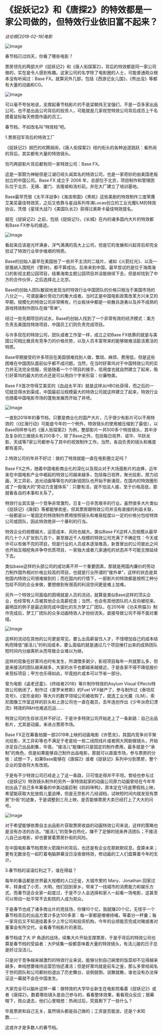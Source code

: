 # 《捉妖记2》和《唐探2》的特效都是一家公司做的，但特效行业依旧富不起来？

*达伦糕|2018-02-19|电影*

![Image](http://p2.pstatp.com/large/66a40003d09c103ebc91)

春节档已过四天，你看了哪些电影？

票房领先的两部大IP《捉妖记2》和《唐人街探案2》，背后的特效都是同一家公司做的，实在是令人感到有趣。这家公司的名字除了电影圈的人士，可能普通观众根本没有听闻过：Base FX。就算另外几部，包括《西游记女儿国》，《熊出没》等都有大量的动画和CG。

![Image](http://p2.pstatp.com/large/66a20004549180339ff9)

可以毫不夸张地说，支撑起春节档影片的不是梁朝伟王宝强们，不是一百多家出品公司，也不是出品公司背后的投资人，可能就是几家视觉特效公司背后成百上千名摸着鼠标每天修图作画的员工。

春节档，不如改名叫“特效档”吧。

1.票房冠军背后的特效工厂

《捉妖记2》胡巴的欢腾胡闹，《唐人街探案2》纽约街头的各种追逐跳跃：看热闹的背后，其实都有大量的特效镜头。

恰巧两部影片背后都有同一家特效公司：Base FX。

这是一家颇为神秘但是江湖已经久闻其名的特效公司，也是一家奇妙的由美国老板创立的中国公司。Base FX 成立于 2006 年，总部位于北京，项目制作和管理团队位于北京、无锡、厦门、吉隆坡和洛杉矶，并在大厂建立了培训基地。

Base最早凭借《太平洋战争》《海滨帝国》《黑帆》这些美剧的特效制作三度荣膺艾美奖最佳特效奖，之后又依靠与星战系列导演Lucas创立的工业光魔ILM的特效协议，凭借《星球大战7》《美国队长2》获得过奥斯卡最佳特效提名。

就在《捉妖记2》之前，包括《捉妖记1》，《长城》在内的诸多国内大片的特效都有Base FX参与的痕迹。

![Image](http://p2.pstatp.com/large/66a20004549313a4f2fe)

看起来应该是光环满身，洋气满满的高大上公司，但是它的发展和兴起背后却完全验证了特效行业举步维艰的特质。

Base的创始人最早在美国拍了一些并不主流的二级片，诸如《火箭红光》、以及一部戛纳入围短片《警钟》，都不算成功。后来来到中国，最早尝试的是位于海南海口的影视主题公园项目，结果海南主题公园项目并没能继续下去，但是却找到了中方的合作伙伴，之后选择北上北京。

Base的创始人团队敏锐地发现当时特效行业中国团队的价格只相当于美国市场的八分之一，可谓是廉价劳动力的集大成者。当时正是中国电影政策改革方兴未艾的早期，规模化的特效公司非常稀有，行业板块中都是一些散兵游勇以及并不成熟的游戏特效制作团队在做“零单“。

经过一些先期项目的试水，Base的创始人找到了一个非常有效的经济模式：美方负责去美国找特效项目，中国员工们则负责完成项目。

与许多现在的特效公司，团队或者工作室一样，成立之初Base FX依靠的就是与美国公司相比极具有竞争力的价格优势，以及人员丰富带来的能够做难活脏活累活的特质。

Base早期接受的许多项目在美国很难找到人做，繁琐、麻烦、费用低，但是这些困难在中国团队面前似乎都不成问题。当然，在当时好莱坞对于中国特效公司的实力并无法完全信服，但是随着一个个项目的接手，信用度也就自然建立了起来，吸引好莱坞的最大的优点还是可以用四个字来形容：价廉物美。

Base FX首次夺得艾美奖的《血战太平洋》就是这样从HBO处获得，而之后的一切就显得水到渠成，中国最前沿规模最大的特效公司就这样建立了起来，特效行业也随着中国电影市场的蓬勃发展而开始了井喷。

![Image](http://p3.pstatp.com/large/617500046432a33e1426)

一直到2018年的春节档，只要是商业化的国产大片，几乎很少有影片可以不用特效的（《红海行动》可能是今年的一个例外，特效镜头的使用被压缩到了最低），以Base同样参与的《唐人街探案2》为例，整部影片一共500多个特技镜头，其中涉及复杂的三维镜头有200多个，除了Base之外，包括每日视界、诺华、华跃龙影、天成等7家公司都参与了其中的视效制作工作。当然，各自负责的镜头和难度都有差异。

2.特效公司的年并不好过：做的了特效就能一直在电影圈立足吗？

Base FX之外，随着中国电影商业化的深化以及观众对于大场面影片的追捧，近年来在中国电影产业中崛起的特效公司越来越多，包括每日视界，聚光绘影，原力动画，天工异彩，追光动画等等在内的新锐团队也开始不断涌现，在国内的特效圈形成了一股强大的“劳动力支援体系”：只要有活，就不怕没人接，至于价格高低，那就看各自的本事和关系了。

特效行业其实是一个竞争非常激烈，日复一日辛苦艰辛的行业。虽然很多大片类似《捉妖记》《唐探》等都能够卖座，但其票房跟特效公司并没有直接的利益关联，一般都是以一笔固定的特效制作费用按照镜头和难易程度以一定的价格分包给特效公司或团队，因此特效绝非一个暴利的行当。

特效企业的规模越大，运营成本、风险也越大。类似Base FX这样人员规模从最早的几十个人扩张到几百个，甚至接近千人规模的特效公司充满了不确定性：今天或许可以有做不完的项目，但是行业的人员成本逐渐推高，新晋冒出的公司彼此之间也开始互相挖角并争夺优质项目，一家独大或者几家通吃的状态并不可能无限延续下去。

类似base这样的头部公司的成功离不开一个重要因素，那就是用国内廉价的劳动力制作国外相对价格比较高的项目，也就是行业所谓的“接外单”，这样的状态是其他国内特效公司很难做到的；而在国内的行情下，一部影片的特效都是按照工种分包给不同的企业来做，要想做到有很高的利润空间更是难上加难。

另外一个特效公司面临的困境就是人员的流动，就算是类似Base这样的顶尖企业，也经常有人员被其他企业高薪挖走；当然，也会有其他团队的人反向被挖来。最明显的例子是最近刚完成中国化的东方梦工厂团队，在2016年《功夫熊猫3》制作完成后，梦工厂团队的众多动画特效人才纷纷流失，直接导致公司不得不面对重组。

![Image](http://p3.pstatp.com/large/66a20004549476213bde)

这样的流动在其他的公司更是常见，要么出高薪留住人才，不惜增加自己的成本结构而降低“接活儿”的利润成本，要么面临的就是通过几个项目捶打出来的成熟团队短时间内分崩离析从而导致企业难以为继。

这样的现象在好莱坞也时有发生，所谓僧多粥少，影视项目每年一共就那么多，但是来接活的团队越来越多，大家的水平也都越来越接近，于是各家不得不降低报价来竞标项目；甲方也乐得如此，毕竟拍片成本可以节省一部分。

曾为电影《返老还童》、《终结者2018》等片制作特效的Asylum Visual Effects特效公司倒闭了，制作过《普罗米修斯》的Fuel VFX破产了，参与制作过《泰坦尼克号》、《变形金刚》等大片的数字领域公司被收购了，就连工业光魔（ILM）、索尼图像工作室这样的巨头和上游公司也一直在裁员，去年连创作出《少年派奇幻漂流》特效的R&H也难逃厄运……

特效公司的生存状况并不好过，于是许多特效公司开始走上了一条新路：自己出品影片，尤其是动画，来进占票房市场。

Base FX正在筹备拍摄一部2019年上映的动画电影《许愿龙》，其国内竞争对手聚光绘影，天工异彩等也不满足于老是给一些二线院线片或者网大网剧做镜头，开始涉足自己出品剧集，毕竟，“接活儿”能赚的只是固定的制作费用，最多就是个“承制”的角色，但是如果能够自己制作出品电影，那就可以直面市场，参与票房的分账：试想一下，如果Base能够在《唐探2》或者《捉妖记》系列中分到票房，整个企业的营收将大有改观。

于是有不少特效公司已经走上了这一条路，只可惜走得并不平坦。曾经也参与过《捉妖记1》特效镜头制作的另外一家特效起家的动画公司原力动画曾经在今年年初出品了自己多年筹备的中美动画巨制《妈妈咪鸭》，原本定在1月底寒假档上映，希望能获取大批放假儿童追捧，但是无奈影片几经调档，试映短时间内就发现有票房“扑街“的迹象，于是调整到三月上映，是否能够票房大卖已经打上了大大的问号。

![Image](http://p2.pstatp.com/large/66a300042a6bfcedecbe)

对于希望能够依靠自主出品影片获取票房收益的动画特效公司来说，这样的策略也是没有办法的办法。“接活儿”的竞争白热化，赚不了足够的钱来养活团队；不接活儿自己出电影，却也要冒着票房扑街的风险。

在中国电影春节档票房火箭蹿升的背后，也还是有企业在那默默叹息，盘算未来；更有无数坐在一起盯着电脑屏幕没日没夜做特效，修动画的工人们盘算着今年的生计。

3.春节档的滚滚红利之下，谁在得益？

每年的春运都是世界最大规模的人口迁徙，大城市里的 Mary、Jonathan 回家过年，转身成了小芳，大明。他们回到家乡，带来了一线城市的消费能力和娱乐方式，而春节适合全家一起度过，于是不少人会选择和家人一起看一场电影，这甚至可以带动一批平常不去影院的人成为观众。

于是春节也成了诸多商业片的竞技场，你赚10个亿，我就赚20个亿，无怪乎一个春节档背后的出品方累计多达100多家：每一家都是嗷嗷待哺，等着分一杯羹；每一家背后又不知道挂着多少上市公司和投资机构，今年的业绩能否完成对赌或者对董事会有所交代，全看春节档影片的表现。

春节档成了大 IP 角逐的战场，续集大片开始支撑票房，于是乎背后的特效公司也算是春节档的受益者：大IP续集一般都意味着大量的特效镜头，有活儿接的日子总是好过没活儿。

只是对于竞争越来越激烈的特效行业来说，能够分到自己碗里的饭菜却不见得越来越多，单纯想要维持运营恐怕还凑活；但是好莱坞就是前车之鉴，那么多曾经闻名于世的团队和公司都纷纷退出了历史舞台，说倒就倒，说散就散，谁也没有办法保证这一幕就不会在中国发生。

大家完全可以脑补这样一幕：做特效的大学毕业新生在电影院看着《捉妖记2》或者《唐探2》，数着哪些镜头是自己参与的，看看整体效果，看看观众反应；银幕暗下，观众退去，他们心里暗想：热闹过后，究竟剩下了一些什么？

毕竟票房和自己无关，虽然镜头都是自己做的；工资是否能涨，还是个未知数…….

这或许才是多数人的春节档。

